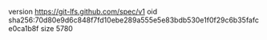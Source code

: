 version https://git-lfs.github.com/spec/v1
oid sha256:70d80e9d6c848f7fd10ebe289a555e5e83bdb530e1f0f29c6b35fafce0ca1b8f
size 5780
